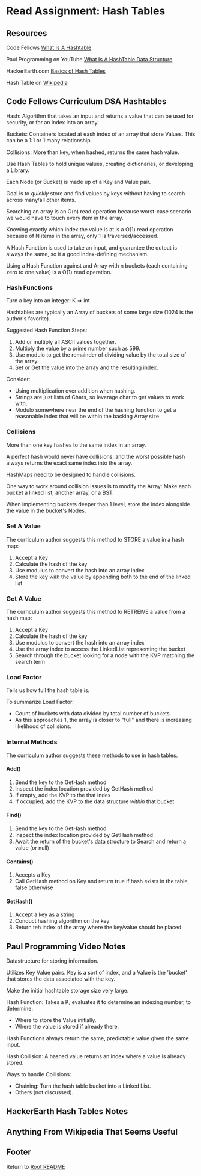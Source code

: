 # Read Assignment: Hash Tables

## Resources

Code Fellows [What Is A Hashtable](https://codefellows.github.io/common_curriculum/data_structures_and_algorithms/Code_401/class-30/resources/Hashtables.html)

Paul Programming on YouTube [What Is A HashTable Data Structure](https://www.youtube.com/watch?v=MfhjkfocRR0&ab_channel=PaulProgramming)

HackerEarth.com [Basics of Hash Tables](https://www.hackerearth.com/practice/data-structures/hash-tables/basics-of-hash-tables/tutorial/)

Hash Table on [Wikipedia](https://en.wikipedia.org/wiki/Hash_table)

## Code Fellows Curriculum DSA Hashtables

Hash: Algorithm that takes an input and returns a value that can be used for security, or for an index into an array.

Buckets: Containers located at eash index of an array that store Values. This can be a 1:1 or 1:many relationship.

Collisions: More than key, when hashed, returns the same hash value.

Use Hash Tables to hold unique values, creating dictionaries, or developing a Library.

Each Node (or Bucket) is made up of a Key and Value pair.

Goal is to *quickly* store and find values by keys without having to search across many/all other items.

Searching an array is an O(n) read operation because worst-case scenario we would have to touch every item in the array.

Knowing exactly which index the value is at is a O(1) read operation because of N items in the array, only 1 is traversed/accessed.

A Hash Function is used to take an input, and guarantee the output is always the same, so it a good index-defining mechanism.

Using a Hash Function against and Array with n buckets (each containing zero to one value) is a O(1) read operation.

### Hash Functions

Turn a key into an integer: K => int

Hashtables are typically an Array of buckets of some large size (1024 is the author's favorite).

Suggested Hash Function Steps:

1. Add or multiply all ASCII values together.
1. Multiply the value by a prime number such as 599.
1. Use modulo to get the remainder of dividing value by the total size of the array.
1. Set or Get the value into the array and the resulting index.

Consider:

- Using multiplication over addition when hashing.
- Strings are just lists of Chars, so leverage char to get values to work with.
- Modulo somewhere near the end of the hashing function to get a reasonable index that will be within the backing Array size.

### Collisions

More than one key hashes to the same index in an array.

A perfect hash would never have collisions, and the worst possible hash always returns the exact same index into the array.

HashMaps need to be designed to handle collisions.

One way to work around collision issues is to modify the Array: Make each bucket a linked list, another array, or a BST.

When implementing buckets deeper than 1 level, store the index alongside the value in the bucket's Nodes.

### Set A Value

The curriculum author suggests this method to STORE a value in a hash map:

1. Accept a Key
1. Calculate the hash of the key
1. Use modulus to convert the hash into an array index
1. Store the key *with* the value by appending both to the end of the linked list

### Get A Value

The curriculum author suggests this method to RETREIVE a value from a hash map:

1. Accept a Key
1. Calculate the hash of the key
1. Use modulus to convert the hash into an array index
1. Use the array index to access the LinkedList representing the bucket
1. Search through the bucket looking for a node with the KVP matching the search term

### Load Factor

Tells us how full the hash table is.

To summarize Load Factor:

- Count of buckets with data divided by total number of buckets.
- As this approaches 1, the array is closer to "full" and there is increasing likelihood of collisions.

### Internal Methods

The curriculum author suggests these methods to use in hash tables.

#### Add()

1. Send the key to the GetHash method
1. Inspect the index location provided by GetHash method
1. If empty, add the KVP to the that index
1. If occupied, add the KVP to the data structure *within* that bucket

#### Find()

1. Send the key to the GetHash method
1. Inspect the index location provided by GetHash method
1. Await the return of the bucket's data structure to Search and return a value (or null)

#### Contains()

1. Accepts a Key
1. Call GetHash method on Key and return true if hash exists in the table, false otherwise

#### GetHash()

1. Accept a key as a string
1. Conduct hashing algorithm on the key
1. Return teh index of the array where the key/value should be placed

## Paul Programming Video Notes

Datastructure for storing information.

Utilizes Key Value pairs. Key is a sort of index, and a Value is the 'bucket' that stores the data associated with the key.

Make the initial hashtable storage size very large.

Hash Function: Takes a K, evaluates it to determine an indexing number, to determine:

- Where to store the Value initially.
- Where the value is stored if already there.

Hash Functions always return the same, predictable value given the same input.

Hash Collision: A hashed value returns an index where a value is already stored.

Ways to handle Collisions:

- Chaining: Turn the hash table bucket into a Linked List.
- Others (not discussed).

## HackerEarth Hash Tables Notes

## Anything From Wikipedia That Seems Useful

## Footer

Return to [Root README](../README.html)
